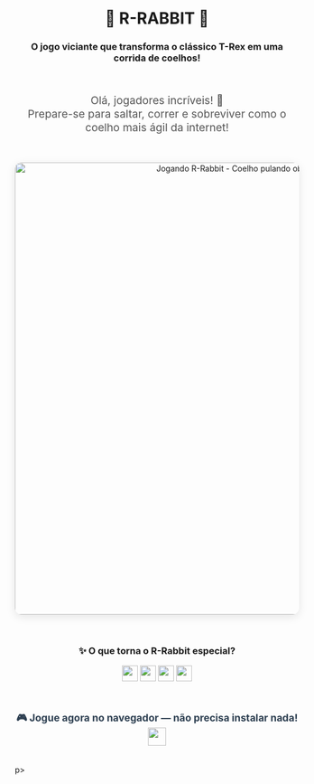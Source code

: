 <p align="center">
  

  <h1 align="center">🐰 R-RABBIT 🐇</h1>
  <h3 align="center">O jogo viciante que transforma o clássico T-Rex em uma corrida de coelhos!</h3>
  
  <br>
  
   <p align="center" style="font-size: 1.2rem; color: #555;">
    Olá, jogadores incríveis! 👋<br>
    Prepare-se para saltar, correr e sobreviver como o coelho mais ágil da internet!
  </p>
  
  <br>
  
  
  <p align="center">
    <img src="https://github.com/Kaellen-mk/R-Rabbit/blob/main/Rabbitt.gif" 
         alt="Jogando R-Rabbit - Coelho pulando obstáculos" 
         width="800" 
         style="border-radius: 12px; box-shadow: 0 4px 16px rgba(0,0,0,0.1);">
  </p>
  
  <br>
  
 
  <h3 align="center">✨ O que torna o R-Rabbit especial?</h3>
  <p align="center">
    <img src="https://img.shields.io/badge/⚡_Pulo_Agil-FF6B6B?style=for-the-badge&logo=javascript" height="28">
    <img src="https://img.shields.io/badge/🥕_Coleta_de_Cenouras-4ECDC4?style=for-the-badge&logo=html5" height="28">
    <img src="https://img.shields.io/badge/🚀_Aceleração_Rápida-45B7D1?style=for-the-badge&logo=css3" height="28">
    <img src="https://img.shields.io/badge/🎯_Modo_Infinito-96CEB4?style=for-the-badge&logo=react" height="28">
  </p>
  
  <br>
  
 
  <p align="center" style="font-size: 1.1rem; font-weight: bold; color: #2c3e50;">
    🎮 Jogue agora no navegador — não precisa instalar nada!<br>
    <a href="https://kaellen-mk.github.io/R-Rabbit/" target="_blank">
      <img src="https://img.shields.io/badge/Jogar_Agora-2ECC71?style=for-the-badge&logo=google-chrome" height="32">
    </a>
  </p>
  
  <br>
  p>
